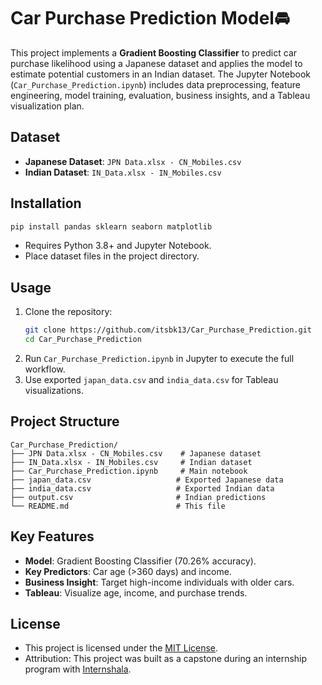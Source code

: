 # Car Purchase Prediction Model🚘

This project implements a **Gradient Boosting Classifier** to predict car purchase likelihood using a Japanese dataset and applies the model to estimate potential customers in an Indian dataset. The Jupyter Notebook (`Car_Purchase_Prediction.ipynb`) includes data preprocessing, feature engineering, model training, evaluation, business insights, and a Tableau visualization plan.

## Dataset
- **Japanese Dataset**: `JPN Data.xlsx - CN_Mobiles.csv`
- **Indian Dataset**: `IN_Data.xlsx - IN_Mobiles.csv`

## Installation
```bash
pip install pandas sklearn seaborn matplotlib
```
- Requires Python 3.8+ and Jupyter Notebook.
- Place dataset files in the project directory.

## Usage
1. Clone the repository:
   ```bash
   git clone https://github.com/itsbk13/Car_Purchase_Prediction.git
   cd Car_Purchase_Prediction
   ```
2. Run `Car_Purchase_Prediction.ipynb` in Jupyter to execute the full workflow.
3. Use exported `japan_data.csv` and `india_data.csv` for Tableau visualizations.

## Project Structure
```
Car_Purchase_Prediction/
├── JPN Data.xlsx - CN_Mobiles.csv    # Japanese dataset
├── IN_Data.xlsx - IN_Mobiles.csv     # Indian dataset
├── Car_Purchase_Prediction.ipynb     # Main notebook
├── japan_data.csv                   # Exported Japanese data
├── india_data.csv                   # Exported Indian data
├── output.csv                       # Indian predictions
└── README.md                        # This file
```

## Key Features
- **Model**: Gradient Boosting Classifier (70.26% accuracy).
- **Key Predictors**: Car age (>360 days) and income.
- **Business Insight**: Target high-income individuals with older cars.
- **Tableau**: Visualize age, income, and purchase trends.

## License
- This project is licensed under the [MIT License](LICENSE).
- Attribution: This project was built as a capstone during an internship program with [Internshala](https://trainings.internshala.com/data-science-beginner-course).
